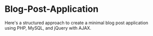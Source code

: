 # Blog-Post-Application
Here's a structured approach to create a minimal blog post application using PHP, MySQL, and jQuery with AJAX.
